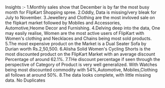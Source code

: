 Insights :-
1.Monthly sales show that December is by far the most busy month for FlipKart Shopping spree.
2.Oddly, Data is missing/very bleak for July to November.
3.Jewellery and Clothing are the most invloved sale on the flipkart market followed by Mobiles and Accessories, Automotive,Heome Decor and Furnishing.
4.Delving deep into the data, One may easily realise, Women are the most active users of FlipKart with Women's clothing and Necklaces and Chains being most sold products.
5.The most expensive product on the Market is a Dual Seater Sofa by Durian worth Rs.2,50,500.
6.Alisha Solid Women's Cycling Shorts is the most discounted product on the FlipKart Market with an average discount Percentage of around 62.1%.
7.THe discount percentage if seen through the perspective of Category of Product is very well generalized. With Watches being most discounted commodity with 54%,Automotive, Mobiles,Clothing all follows at around 50%.
8.The data looks complete, with little missing data. No Duplicates	
